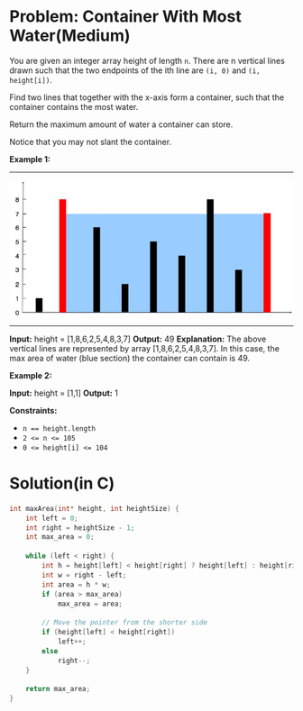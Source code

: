 # Problem: Container With Most Water(Medium)
You are given an integer array height of length `n`. There are n vertical lines drawn such that the two endpoints of the ith line are `(i, 0)` and `(i, height[i])`.

Find two lines that together with the x-axis form a container, such that the container contains the most water.

Return the maximum amount of water a container can store.

Notice that you may not slant the container.

**Example 1:**

---

![alt text](/img/cwmw.png)

---

**Input:** height = [1,8,6,2,5,4,8,3,7]
**Output:** 49
**Explanation:** The above vertical lines are represented by array [1,8,6,2,5,4,8,3,7]. In this case, the max area of water (blue section) the container can contain is 49.

**Example 2:**

**Input:** height = [1,1]
**Output:** 1
 

**Constraints:**

- `n == height.length`
- `2 <= n <= 105`
- `0 <= height[i] <= 104`

# Solution(in C)
```c
int maxArea(int* height, int heightSize) {
    int left = 0;
    int right = heightSize - 1;
    int max_area = 0;

    while (left < right) {
        int h = height[left] < height[right] ? height[left] : height[right];
        int w = right - left;
        int area = h * w;
        if (area > max_area)
            max_area = area;

        // Move the pointer from the shorter side
        if (height[left] < height[right])
            left++;
        else
            right--;
    }

    return max_area;
}
```